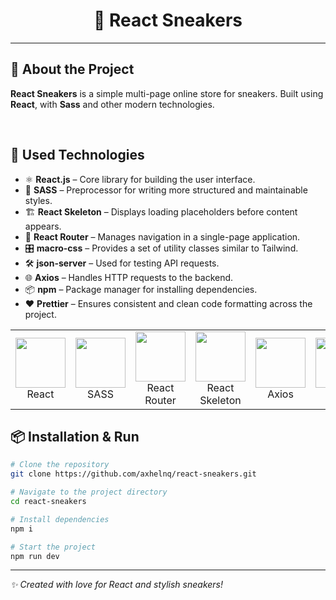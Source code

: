 # <div align="center">👟 React Sneakers</div>

---

## 📌 About the Project

**React Sneakers** is a simple multi-page online store for sneakers. Built using **React**, with **Sass** and other modern technologies.

<br/>

## 🚀 Used Technologies

- ⚛️ **React.js** – Core library for building the user interface.
- 🎨 **SASS** – Preprocessor for writing more structured and maintainable styles.
- 🏗️ **React Skeleton** – Displays loading placeholders before content appears.
- 🔀 **React Router** – Manages navigation in a single-page application.
- 🎛️ **macro-css** – Provides a set of utility classes similar to Tailwind.
- 🛠️ **json-server** – Used for testing API requests.
- 🌐 **Axios** – Handles HTTP requests to the backend.
- 📦 **npm** – Package manager for installing dependencies.
- ❤️ **Prettier** – Ensures consistent and clean code formatting across the project.

<table align="center">
    <td align="center">
      <img src="https://static-00.iconduck.com/assets.00/react-original-wordmark-icon-1679x2048-hjal07w8.png" width="80"/>
      <br>React
    </td>
    <td align="center">
      <img src="https://upload.wikimedia.org/wikipedia/commons/thumb/9/96/Sass_Logo_Color.svg/2560px-Sass_Logo_Color.svg.png" width="80"/>
      <br>SASS
    </td>
    <td align="center">
      <img src="https://static-00.iconduck.com/assets.00/react-router-icon-1024x559-m9r1k9t4.png" width="80"/>
      <br>React Router
    </td>
    <td align="center">
      <img src="https://raw.githubusercontent.com/dvtng/react-loading-skeleton/HEAD/assets/logo.svg" width="80"/>
      <br>React Skeleton
    </td>
    <td align="center">
      <img src="https://user-images.githubusercontent.com/8939680/57233882-20344080-6fe5-11e9-9086-d20a955bed59.png" width="80"/>
      <br>Axios
    </td>
    <td align="center">
      <img src="https://upload.wikimedia.org/wikipedia/commons/thumb/d/db/Npm-logo.svg/2560px-Npm-logo.svg.png" width="80"/>
      <br>npm
    </td>
    <td align="center">
      <img src="https://prettier.io/icon.png" width="80"/>
      <br>Prettier
    </td>
    <td align="center">
    <a href="https://github.com/typicode/json-server">🔹json-server</a>
    </td>
    <td align="center">
      🔹macro-css
    </td>
</table>

## 📦 Installation & Run

```sh
# Clone the repository
git clone https://github.com/axhelnq/react-sneakers.git

# Navigate to the project directory
cd react-sneakers

# Install dependencies
npm i

# Start the project
npm run dev
```

---

_✨ Created with love for React and stylish sneakers!_
